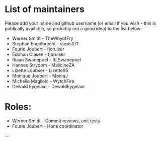 # List of maintainers

Please add your name and github username (or email if you wish - this is publically available, so probably not a good idea) to the list below:

* Werner Smidt - TheWhyofFry
* Stephan Engelbrecht - steps371
* Fourie Joubert - fjcruiser
* Edohan Clasen - fjbruiser
* Riaan Swanepoel - RLSwanepoel
* Hannes Strydom - MalicineZA
* Lizette Loubser - Lizette95
* Monique Joubert - MoniqJ
* Michelle Magliolo - WytchFire
* Dewald Eygelaar - DewaldEygelaar

# Roles:

* Werner Smidt - Commit reviews, unit tests
* Fourie Joubert - Hons coordinator


--
